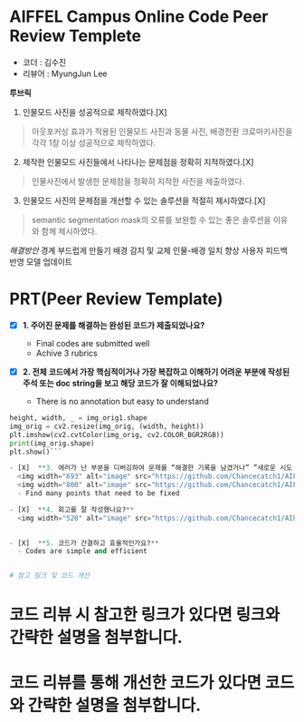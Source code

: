 # AIFFEL Campus Online Code Peer Review Templete
- 코더 : 김수진
- 리뷰어 : MyungJun Lee


**루브릭**
1. 인물모드 사진을 성공적으로 제작하였다.[X]
> 아웃포커싱 효과가 적용된 인물모드 사진과 동물 사진, 배경전환 크로마키사진을 각각 1장 이상 성공적으로 제작하였다.
2. 제작한 인물모드 사진들에서 나타나는 문제점을 정확히 지적하였다.[X]
> 인물사진에서 발생한 문제점을 정확히 지적한 사진을 제출하였다.
3. 인물모드 사진의 문제점을 개선할 수 있는 솔루션을 적절히 제시하였다.[X]
>semantic segmentation mask의 오류를 보완할 수 있는 좋은 솔루션을 이유와 함께 제시하였다.

_해결방안_
경계 부드럽게 만들기
배경 감지 및 교체
인물-배경 일치 향상
사용자 피드백 반영
모델 업데이트

# PRT(Peer Review Template)
- [X]  **1. 주어진 문제를 해결하는 완성된 코드가 제출되었나요?**
    - Final codes are submitted well
    - Achive 3 rubrics
    
- [X]  **2. 전체 코드에서 가장 핵심적이거나 가장 복잡하고 이해하기 어려운 부분에 작성된 주석 또는 doc string을 보고 해당 코드가 잘 이해되었나요?**
    - There is no annotation but easy to understand
  ```python
  height, width, _ = img_orig1.shape
  img_orig = cv2.resize(img_orig, (width, height))
  plt.imshow(cv2.cvtColor(img_orig, cv2.COLOR_BGR2RGB))
  print(img_orig.shape)
  plt.show()```

- [X]  **3. 에러가 난 부분을 디버깅하여 문제를 “해결한 기록을 남겼거나” ”새로운 시도 또는 추가 실험을 수행”해봤나요?**
    <img width="693" alt="image" src="https://github.com/Chancecatch1/AIFFEL_QUEST_SJ/assets/129345591/9b6a4a11-8fe6-45ee-adb2-671d5ecbd5dc">
    <img width="800" alt="image" src="https://github.com/Chancecatch1/AIFFEL_QUEST_SJ/assets/129345591/dced0d58-9a49-471c-88b5-f87ffcd1cab3">
    - Find many points that need to be fixed

- [X]  **4. 회고를 잘 작성했나요?**
    <img width="528" alt="image" src="https://github.com/Chancecatch1/AIFFEL_QUEST_SJ/assets/129345591/cf3491ec-91ce-4930-9a03-82ca53350aa9">

        
- [X]  **5. 코드가 간결하고 효율적인가요?**
    - Codes are simple and efficient


# 참고 링크 및 코드 개선
```
# 코드 리뷰 시 참고한 링크가 있다면 링크와 간략한 설명을 첨부합니다.
# 코드 리뷰를 통해 개선한 코드가 있다면 코드와 간략한 설명을 첨부합니다.
```
